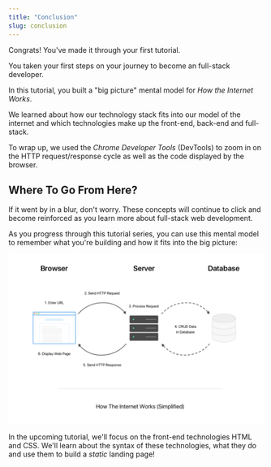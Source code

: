 ```yaml
---
title: "Conclusion"
slug: conclusion
---
```


Congrats! You've made it through your first tutorial.

You taken your first steps on your journey to become an full-stack developer.

In this tutorial, you built a "big picture" mental model for _How the Internet Works_.

We learned about how our technology stack fits into our model of the internet and which technologies make up the front-end, back-end and full-stack.

To wrap up, we used the _Chrome Developer Tools_ (DevTools) to zoom in on the HTTP request/response cycle as well as the code displayed by the browser.

## Where To Go From Here?

If it went by in a blur, don't worry. These concepts will continue to click and become reinforced as you learn more about full-stack web development.

As you progress through this tutorial series, you can use this mental model to remember what you're building and how it fits into the big picture:

![How the Internet Works Diagram](assets/htiw_diagram.png)

In the upcoming tutorial, we'll focus on the front-end technologies HTML and CSS. We'll learn about the syntax of these technologies, what they do and use them to build a _static_ landing page!
